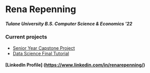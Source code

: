 # Rena Repenning

##### Tulane University B.S. Computer Science & Economics '22


### Current projects
* [Senior Year Capstone Project](https://www.renarepenning.com/VideoGameRecommender/)
* [Data Science Final Tutorial](https://www.renarepenning.com/weplaynoladata/)


#### [LinkedIn Profile] (https://www.linkedin.com/in/renarepenning/)

